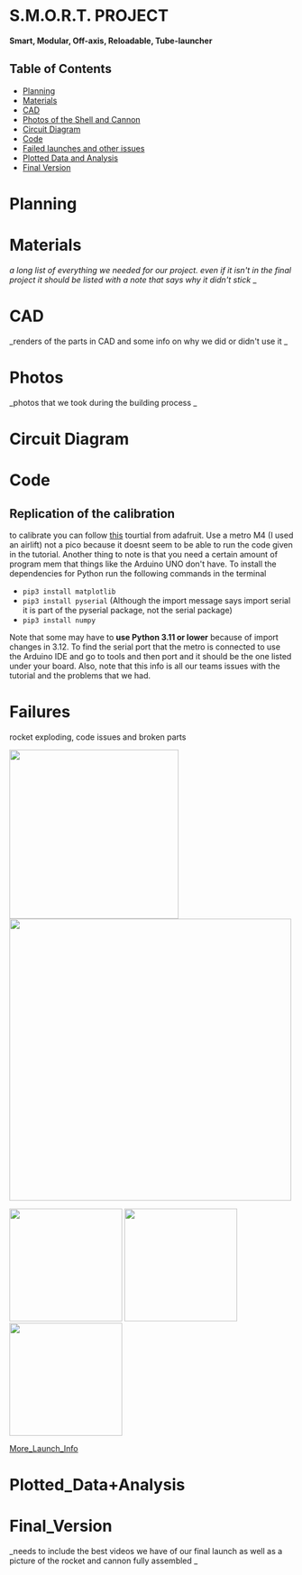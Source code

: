 # S.M.O.R.T. PROJECT 
**Smart, Modular, Off-axis, Reloadable, Tube-launcher**

## Table of Contents



* [Planning](#Planning) 
* [Materials](#Materials)
* [CAD](#CAD)
* [Photos of the Shell and Cannon](#Photos)
* [Circuit Diagram](#Circuit_Diagram)
* [Code](#Code)
* [Failed launches and other issues](#Failures)
* [Plotted Data and Analysis](#Plotted_Data+Analysis)
* [Final Version](#Final_Version)



# Planning 

# Materials
_a long list of everything we needed for our project. even if it isn't in the final project it should be listed with a note that says why it didn't stick_ 
_

# CAD
_renders of the parts in CAD and some info on why we did or didn't use it
_
# Photos
_photos that we took during the building process
_
# Circuit Diagram

# Code

## Replication of the calibration
to calibrate you can follow [this](https://cdn-learn.adafruit.com/downloads/pdf/adafruit-sensorlab-magnetometer-calibration.pdf) tourtial from adafruit. Use a metro M4 (I used an airlift) not a pico because it doesnt seem to be able to run the code given in the tutorial. Another thing to note is that you need a certain amount of program mem that things like the Arduino UNO don't have. To install the dependencies for Python run the following commands in the terminal

- `pip3 install matplotlib`
- `pip3 install pyserial` (Although the import message says import serial it is part of the pyserial package, not the serial package)
- `pip3 install numpy`

Note that some may have to **use Python 3.11 or lower** because of import changes in 3.12. To find the serial port that the metro is connected to use the Arduino IDE and go to tools and then port and it should be the one listed under your board. Also, note that this info is all our teams issues with the tutorial and the problems that we had.

# Failures
rocket exploding, code issues and broken parts 

<img src = "https://github.com/Pweder69/SMORT/blob/48975b8509867a4feda575c4828a8f50840fb580/Documentation/Images/Images/ignition1.gif" width =300>


<img src = "https://github.com/Pweder69/SMORT/blob/main/Documentation/Images/Images/fullbody.ignition1.jpg" width =500>

<img src = "https://github.com/Pweder69/SMORT/blob/main/Documentation/Images/Images/smort.front.ignition1.jpg" width =200> <img src = "https://github.com/Pweder69/SMORT/blob/main/Documentation/Images/Images/endcap.ignition1.jpg" width =200> <img src = "https://github.com/Pweder69/SMORT/blob/main/Documentation/Images/Images/tubeview.ignition1.jpg" width =200>




[More_Launch_Info](https://github.com/Pweder3/SMORT/blob/main/Documentation/Launch%20Documentation.md)

# Plotted_Data+Analysis

# Final_Version

_needs to include the best videos we have of our final launch as well as a picture of the rocket and cannon fully assembled
_
